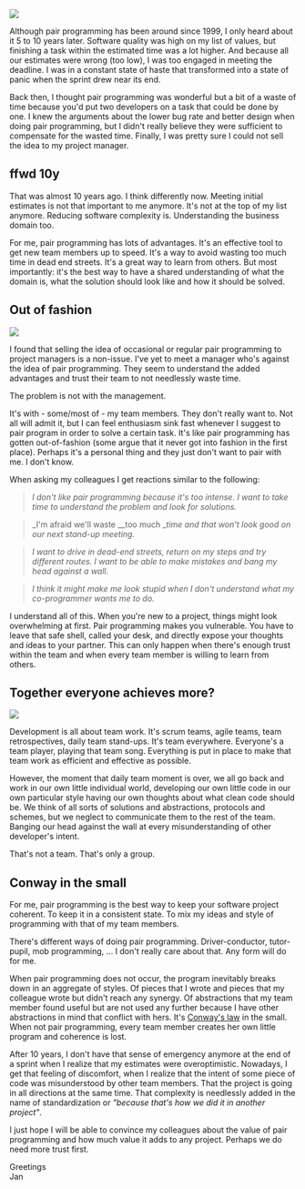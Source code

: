 [![](http://www.unsungfilms.com/wp-content/uploads/2013/09/whos-afraid-virginia-woolf_01.jpg)](http://www.unsungfilms.com/wp-content/uploads/2013/09/whos-afraid-virginia-woolf_01.jpg)

Although pair programming has been around since 1999, I only heard about it 5 to 10 years later. Software quality was high on my list of values, but finishing a task within the estimated time was a lot higher. And because all our estimates were wrong (too low), I was too engaged in meeting the deadline. I was in a constant state of haste that transformed into a state of panic when the sprint drew near its end.   
  
Back then, I thought pair programming was wonderful but a bit of a waste of time because you'd put two developers on a task that could be done by one. I knew the arguments about the lower bug rate and better design when doing pair programming, but I didn't really believe they were sufficient to compensate for the wasted time. Finally, I was pretty sure I could not sell the idea to my project manager.  
  
  

ffwd 10y
--------

That was almost 10 years ago. I think differently now. Meeting initial estimates is not that important to me anymore. It's not at the top of my list anymore. Reducing software complexity is. Understanding the business domain too.  
  
For me, pair programming has lots of advantages. It's an effective tool to get new team members up to speed. It's a way to avoid wasting too much time in dead end streets. It's a great way to learn from others. But most importantly: it's the best way to have a shared understanding of what the domain is, what the solution should look like and how it should be solved.  
  
  

Out of fashion 
---------------

[![](http://www.arnhem-direct.nl/images/sized/images/uploads/Ouderwets-499x348.jpg)](http://www.arnhem-direct.nl/images/sized/images/uploads/Ouderwets-499x348.jpg)

I found that selling the idea of occasional or regular pair programming to project managers is a non-issue. I've yet to meet a manager who's against the idea of pair programming. They seem to understand the added advantages and trust their team to not needlessly waste time.  

  

The problem is not with the management.   
  
It's with - some/most of - my team members. They don't really want to. Not all will admit it, but I can feel enthusiasm sink fast whenever I suggest to pair program in order to solve a certain task. It's like pair programming has gotten out-of-fashion (some argue that it never got into fashion in the first place). Perhaps it's a personal thing and they just don't want to pair with me. I don't know. 

  

When asking my colleagues I get reactions similar to the following:   

> _I don't like pair programming because it's too intense. I want to take time to understand the problem and look for solutions._  

> _I'm afraid we'll waste __too much __time and that won't look good on our next stand-up meeting._

> _I want to drive in dead-end streets, return on my steps and try different routes. I want to be able to make mistakes and bang my head against a wall._

> _I think it might make me look stupid when I don't understand what my co-programmer wants me to do._

  
I understand all of this. When you're new to a project, things might look overwhelming at first. Pair programming makes you vulnerable. You have to leave that safe shell, called your desk, and directly expose your thoughts and ideas to your partner. This can only happen when there's enough trust within the team and when every team member is willing to learn from others.  
  

Together everyone achieves more?
--------------------------------

[![](http://iqtell.com/wp-content/uploads/2014/05/The-A-TEAM.jpg)](http://iqtell.com/wp-content/uploads/2014/05/The-A-TEAM.jpg)

Development is all about team work. It's scrum teams, agile teams, team retrospectives, daily team stand-ups. It's team everywhere. Everyone's a team player, playing that team song. Everything is put in place to make that team work as efficient and effective as possible.   
  
However, the moment that daily team moment is over, we all go back and work in our own little individual world, developing our own little code in our own particular style having our own thoughts about what clean code should be. We think of all sorts of solutions and abstractions, protocols and schemes, but we neglect to communicate them to the rest of the team. Banging our head against the wall at every misunderstanding of other developer's intent.  
  
That's not a team. That's only a group.  
  
  

Conway in the small 
--------------------

For me, pair programming is the best way to keep your software project coherent. To keep it in a consistent state. To mix my ideas and style of programming with that of my team members.   
  
There's different ways of doing pair programming. Driver-conductor, tutor-pupil, mob programming, ... I don't really care about that. Any form will do for me.  

  

When pair programming does not occur, the program inevitably breaks down in an aggregate of styles. Of pieces that I wrote and pieces that my colleague wrote but didn't reach any synergy. Of abstractions that my team member found useful but are not used any further because I have other abstractions in mind that conflict with hers. It's [Conway's law](https://en.wikipedia.org/wiki/Conway%27s_law) in the small. When not pair programming, every team member creates her own little program and coherence is lost.  
  
After 10 years, I don't have that sense of emergency anymore at the end of a sprint when I realize that my estimates were overoptimistic. Nowadays, I get that feeling of discomfort, when I realize that the intent of some piece of code was misunderstood by other team members. That the project is going in all directions at the same time. That complexity is needlessly added in the name of standardization or _"because that's how we did it in another project"_.   
  
I just hope I will be able to convince my colleagues about the value of pair programming and how much value it adds to any project. Perhaps we do need more trust first.  
  
Greetings  
Jan